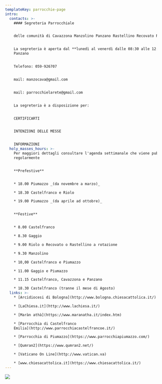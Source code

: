 ```yaml
---
templateKey: parrocchie-page
intro:
  contacts: >-
    #### Segreteria Parrocchiale


    delle comunità di Cavazzona Manzolino Panzano Rastellino Recovato Riolo


    La segreteria è aperta dal **lunedì al venerdì dalle 08:30 alle 12:30** a
    Panzano


    Telefono: 059-926707


    mail: manzocava@gmail.com


    mail: parrocchielarete@gmail.com


    La segreteria è a disposizione per:


    CERTIFICARTI


    INTENZIONI DELLE MESSE


    INFORMAZIONI
  holy_masses_hours: >-
    Per maggiori dettagli consultare l'agenda settimanale che viene pubblicata
    regolarmente


    **Prefestive**


    * 18.00 Piumazzo _(da novembre a marzo)_

    * 18.30 Castelfranco e Riolo

    * 19.00 Piumazzo _(da aprile ad ottobre)_


    **Festive**


    * 8.00 Castelfranco

    * 8.30 Gaggio

    * 9.00 Riolo o Recovato o Rastellino a rotazione

    * 9.30 Manzolino

    * 10,00 Castelfranco e Piumazzo

    * 11.00 Gaggio e Piumazzo

    * 11.15 Castelfranco, Cavazzona e Panzano

    * 18.30 Castelfranco (tranne il mese di Agosto)
  links: >-
    * [Arcidiocesi di Bologna](http://www.bologna.chiesacattolica.it/)

    * [LaChiesa.it](http://www.lachiesa.it/)

    * [Maràn athà](https://www.maranatha.it/index.htm)

    * [Parrocchia di Castelfranco
    Emilia](http://www.parrocchiacastelfrancoe.it/)

    * [Parrocchia di Piumazzo](https://www.parrocchiapiumazzo.com/)

    * [Qumran2](https://www.qumran2.net/)

    * [Vaticano On Line](http://www.vatican.va)

    * [www.chiesacattolica.it](https://www.chiesacattolica.it/)
---
```

![](/img/whatsapp-image-2020-04-17-at-10.28.50.jpeg)
